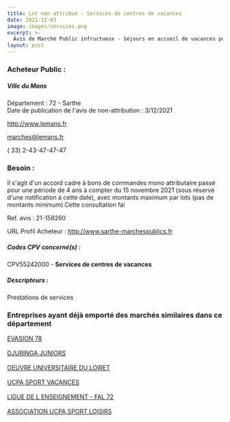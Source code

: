 ```yaml
---
title: Lot non attribué - Services de centres de vacances
date: 2021-12-03
image: images/services.png
excerpt: >-
  Avis de Marché Public infructueux - Séjours en accueil de vacances pour les jeunes de la Ville du Mans - Hiver 2022 à 2025
layout: post
---
```


### Acheteur Public :
##### Ville du Mans
Département : 72 - Sarthe<br/>
Date de publication de l'avis de non-attribution : 3/12/2021


http://www.lemans.fr

marches@lemans.fr

( 33) 2-43-47-47-47
### Besoin :

Il s'agit d'un accord cadre à bons de commandes mono attributaire passé pour une période de 4 ans à compter du 15 novembre 2021 (sous réserve d'une notification à cette date), avec montants maximum par lots (pas de montants minimum).Cette consultation fai

Ref. avis : 21-158260

URL Profil Acheteur : http://www.sarthe-marchespublics.fr

##### Codes CPV concerné(s) :
CPV55242000 - **Services de centres de vacances** <br/>

##### Descripteurs :
Prestations de services <br/>

### Entreprises ayant déjà emporté des marchés similaires dans ce département
<a href="/entreprise-570/siren-523450724">EVASION 78</a><br/><br/>
<a href="/entreprise-571/siren-530675081">DJURINGA JUNIORS</a><br/><br/>
<a href="/entreprise-574/siren-775508211">OEUVRE UNIVERSITAIRE DU LOIRET</a><br/><br/>
<a href="/entreprise-574/siren-775682040">UCPA SPORT VACANCES</a><br/><br/>
<a href="/entreprise-575/siren-786335075">LIGUE DE L ENSEIGNEMENT - FAL 72</a><br/><br/>
<a href="/entreprise-577/siren-808022321">ASSOCIATION UCPA SPORT LOISIRS</a><br/><br/>
